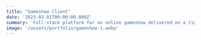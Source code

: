 ```yaml
---
title: "Gameshow Client"
date: '2023-03-01T00:00:00.000Z'
summary: 'Full-stack platform for an online gameshow delivered on a tight deadline'
image: '/assets/portfolio/gameshow-1.webp'
---
```

